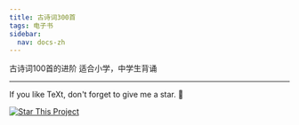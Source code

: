 ```yaml
---
title: 古诗词300首
tags: 电子书
sidebar:
  nav: docs-zh
---
```


古诗词100首的进阶
适合小学，中学生背诵


<!--more-->

---

If you like TeXt, don't forget to give me a star. :star2:

[![Star This Project](https://img.shields.io/github/stars/kitian616/jekyll-TeXt-theme.svg?label=Stars&style=social)](https://github.com/kitian616/jekyll-TeXt-theme/)